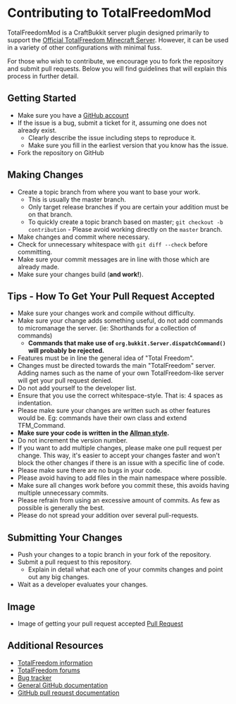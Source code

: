 # Contributing to TotalFreedomMod #
TotalFreedomMod is a CraftBukkit server plugin designed primarily to support the [Official TotalFreedom Minecraft Server](http://totalfreedom.me/). However, it can be used in a variety of other configurations with minimal fuss.

For those who wish to contribute, we encourage you to fork the repository and submit pull requests. Below you will find guidelines that will explain this process in further detail.

## Getting Started ##
* Make sure you have a [GitHub account](https://github.com/signup/free)
* If the issue is a bug, submit a ticket for it, assuming one does not already exist.
  * Clearly describe the issue including steps to reproduce it.
  * Make sure you fill in the earliest version that you know has the issue.
* Fork the repository on GitHub

## Making Changes ##
* Create a topic branch from where you want to base your work.
  * This is usually the master branch.
  * Only target release branches if you are certain your addition must be on that branch.
  * To quickly create a topic branch based on master; `git checkout -b contribution` - Please avoid working directly on the `master` branch.
* Make changes and commit where necessary.
* Check for unnecessary whitespace with `git diff --check` before committing.
* Make sure your commit messages are in line with those which are already made.
* Make sure your changes build (<b>and work!</b>).

## Tips - How To Get Your Pull Request Accepted ##
* Make sure your changes work and compile without difficulty.
* Make sure your change adds something useful, do not add commands to micromanage the server. (ie: Shorthands for a collection of commands)
  * __Commands that make use of `org.bukkit.Server.dispatchCommand()` will probably be rejected.__
* Features must be in line the general idea of "Total Freedom".
* Changes must be directed towards the main "TotalFreedom" server. Adding names such as the name of your own TotalFreedom-like server will get your pull request denied.
* Do not add yourself to the developer list.
* Ensure that you use the correct whitespace-style. That is: 4 spaces as indentation.
* Please make sure your changes are written such as other features would be. Eg: commands have their own class and extend TFM_Command.
* __Make sure your code is written in the [Allman style](http://en.wikipedia.org/wiki/Indent_style#Allman_style).__
* Do not increment the version number.
* If you want to add multiple changes, please make one pull request per change. This way, it's easier to accept your changes faster and won't block the other changes if there is an issue with a specific line of code.
* Please make sure there are no bugs in your code.
* Please avoid having to add files in the main namespace where possible.
* Make sure all changes work before you commit these, this avoids having multiple unnecessary commits.
* Please refrain from using an excessive amount of commits. As few as possible is generally the best.
* Please do not spread your addition over several pull-requests.

## Submitting Your Changes ##
* Push your changes to a topic branch in your fork of the repository.
* Submit a pull request to this repository.
  * Explain in detail what each one of your commits changes and point out any big changes.
* Wait as a developer evaluates your changes.

## Image ##
* Image of getting your pull request accepted
[Pull Request](http://i.imgur.com/2zwk8QP.png)

## Additional Resources ##
* [TotalFreedom information](http://totalfreedom.me)
* [TotalFreedom forums](http://totalfreedom.boards.net)
* [Bug tracker](https://github.com/TotalFreedom/TotalFreedomMod/issues)
* [General GitHub documentation](http://help.github.com/)
* [GitHub pull request documentation](http://help.github.com/send-pull-requests/)
